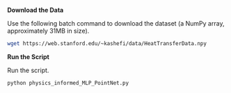 **Download the Data**

Use the following batch command to download the dataset (a NumPy array, approximately 31MB in size).

```bash
wget https://web.stanford.edu/~kashefi/data/HeatTransferData.npy
```

**Run the Script**

Run the script.

```bash
python physics_informed_MLP_PointNet.py
